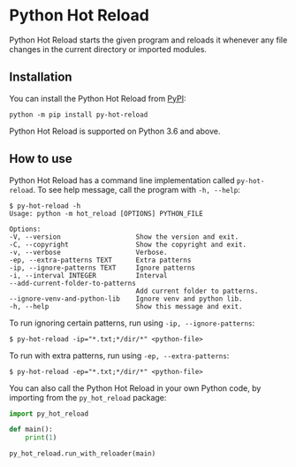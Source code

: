 # Python Hot Reload
Python Hot Reload starts the given program and reloads it whenever any file changes in the current directory or imported modules.

## Installation

You can install the Python Hot Reload from [PyPI](https://pypi.org/project/py-hot-reload/):

    python -m pip install py-hot-reload

Python Hot Reload is supported on Python 3.6 and above.

## How to use

Python Hot Reload has a command line implementation called `py-hot-reload`. To see help message, call the program with `-h, --help`:

    $ py-hot-reload -h
    Usage: python -m hot_reload [OPTIONS] PYTHON_FILE

    Options:
    -V, --version                   Show the version and exit.
    -C, --copyright                 Show the copyright and exit.
    -v, --verbose                   Verbose.
    -ep, --extra-patterns TEXT      Extra patterns
    -ip, --ignore-patterns TEXT     Ignore patterns
    -i, --interval INTEGER          Interval
    --add-current-folder-to-patterns
                                    Add current folder to patterns.
    --ignore-venv-and-python-lib    Ignore venv and python lib.
    -h, --help                      Show this message and exit.

To run ignoring certain patterns, run using `-ip, --ignore-patterns`:

    $ py-hot-reload -ip="*.txt;*/dir/*" <python-file>

To run with extra patterns, run using `-ep, --extra-patterns`:

    $ py-hot-reload -ep="*.txt;*/dir/*" <python-file>


You can also call the Python Hot Reload in your own Python code, by importing from the `py_hot_reload` package:
```Python
import py_hot_reload

def main():
    print(1)

py_hot_reload.run_with_reloader(main)
```
